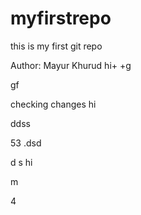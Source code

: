 # myfirstrepo
this is my first git repo
<br>

Author: Mayur Khurud
hi+
+g

gf

checking changes
hi

ddss

53
.dsd

d
s
hi


m

4

